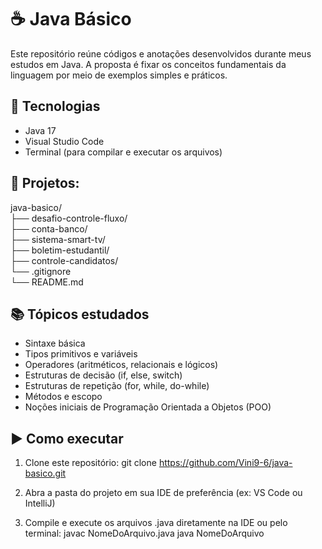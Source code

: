 # ☕ Java Básico

Este repositório reúne códigos e anotações desenvolvidos durante meus estudos em Java. A proposta é fixar os conceitos fundamentais da linguagem por meio de exemplos simples e práticos.

## 🚀 Tecnologias

- Java 17  
- Visual Studio Code  
- Terminal (para compilar e executar os arquivos)

## 📁 Projetos:

java-basico/  
├── desafio-controle-fluxo/  
├── conta-banco/  
├── sistema-smart-tv/  
├── boletim-estudantil/  
├── controle-candidatos/  
└── .gitignore  
└── README.md  

## 📚 Tópicos estudados

- Sintaxe básica
- Tipos primitivos e variáveis
- Operadores (aritméticos, relacionais e lógicos)
- Estruturas de decisão (if, else, switch)
- Estruturas de repetição (for, while, do-while)
- Métodos e escopo
- Noções iniciais de Programação Orientada a Objetos (POO)

## ▶️ Como executar

1. Clone este repositório:
   git clone https://github.com/Vini9-6/java-basico.git

2. Abra a pasta do projeto em sua IDE de preferência (ex: VS Code ou IntelliJ)

3. Compile e execute os arquivos .java diretamente na IDE ou pelo terminal:
   javac NomeDoArquivo.java
   java NomeDoArquivo
